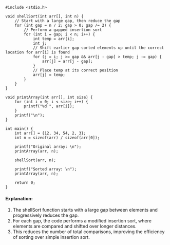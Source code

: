 ```
#include <stdio.h>

void shellSort(int arr[], int n) {
    // Start with a large gap, then reduce the gap
    for (int gap = n / 2; gap > 0; gap /= 2) {
        // Perform a gapped insertion sort
        for (int i = gap; i < n; i++) {
            int temp = arr[i];
            int j;
            // Shift earlier gap-sorted elements up until the correct location for arr[i] is found
            for (j = i; j >= gap && arr[j - gap] > temp; j -= gap) {
                arr[j] = arr[j - gap];
            }
            // Place temp at its correct position
            arr[j] = temp;
        }
    }
}

void printArray(int arr[], int size) {
    for (int i = 0; i < size; i++) {
        printf("%d ", arr[i]);
    }
    printf("\n");
}

int main() {
    int arr[] = {12, 34, 54, 2, 3};
    int n = sizeof(arr) / sizeof(arr[0]);

    printf("Original array: \n");
    printArray(arr, n);

    shellSort(arr, n);

    printf("Sorted array: \n");
    printArray(arr, n);

    return 0;
}
```

#### Explanation:
1. The shellSort function starts with a large gap between elements and progressively reduces the gap.
2. For each gap, the code performs a modified insertion sort, where elements are compared and shifted over longer distances.
3. This reduces the number of total comparisons, improving the efficiency of sorting over simple insertion sort.
